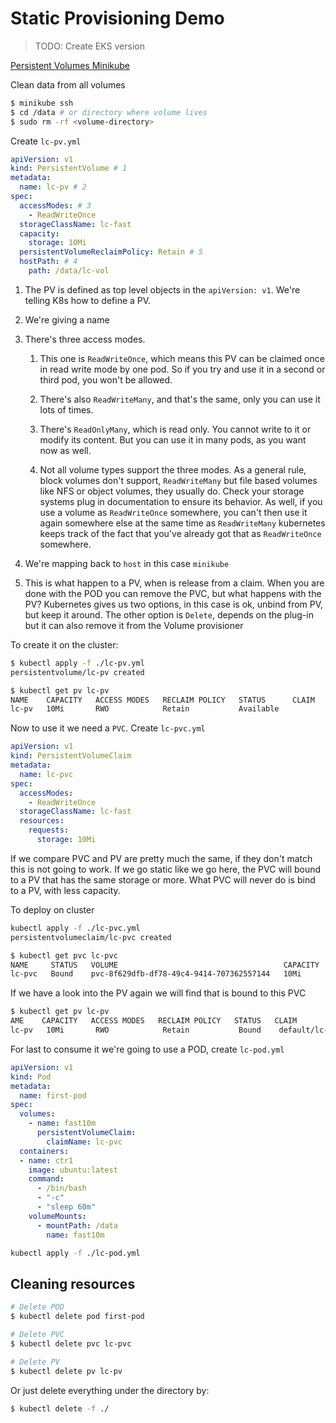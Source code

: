 # Static Provisioning Demo

> TODO: Create EKS version

[Persistent Volumes Minikube](https://minikube.sigs.k8s.io/docs/handbook/persistent_volumes/)


Clean data from all volumes

```bash
$ minikube ssh
$ cd /data # or directory where volume lives
$ sudo rm -rf <volume-directory>
```

Create `lc-pv.yml`

```yml
apiVersion: v1
kind: PersistentVolume # 1
metadata:
  name: lc-pv # 2
spec:
  accessModes: # 3
    - ReadWriteOnce
  storageClassName: lc-fast
  capacity:
    storage: 10Mi
  persistentVolumeReclaimPolicy: Retain # 5
  hostPath: # 4
    path: /data/lc-vol
```

1. The PV is defined as top level objects in the `apiVersion: v1`. We're telling K8s how to define a PV.

2. We're giving a name

3. There's three access modes. 
    
    1. This one is `ReadWriteOnce`, which means this PV can be claimed once in read write mode by one pod. So if you try and use it in a second or third pod, you won't be allowed. 
    
    2. There's also `ReadWriteMany`, and that's the same, only you can use it lots of times. 
    
    3. There's `ReadOnlyMany`, which is read only. You cannot write to it or modify its content. But you can use it in many pods, as you want now as well. 
    
    4. Not all volume types support the three modes. As a general rule, block volumes don't support, `ReadWriteMany` but file based volumes like NFS or object volumes, they usually do. Check your storage systems plug in documentation to ensure its behavior. As well, if you use a volume as `ReadWriteOnce` somewhere, you can't then use it again somewhere else at the same time as `ReadWriteMany` kubernetes  keeps track of the fact that you've already got that as `ReadWriteOnce` somewhere.

4. We're mapping back to `host` in this case `minikube`

5. This is what happen to a PV, when is release from a claim. When you are done with the POD you can remove the PVC, but what happens with the PV? Kubernetes gives us two options, in this case is ok, unbind from PV, but keep it around. The other option is `Delete`, depends on the plug-in but it can also remove it from the Volume provisioner


To create it on the cluster:

```bash
$ kubectl apply -f ./lc-pv.yml
persistentvolume/lc-pv created
```

```bash
$ kubectl get pv lc-pv
NAME    CAPACITY   ACCESS MODES   RECLAIM POLICY   STATUS      CLAIM   STORAGECLASS   REASON   AGE
lc-pv   10Mi       RWO            Retain           Available                                   38s
```


Now to use it we need a `PVC`. Create `lc-pvc.yml`

```yml
apiVersion: v1
kind: PersistentVolumeClaim
metadata:
  name: lc-pvc 
spec:
  accessModes:
    - ReadWriteOnce
  storageClassName: lc-fast
  resources:
    requests:
      storage: 10Mi

```


If we compare PVC and PV are pretty much the same, if they don't match this is not going to work. If we go static like we go here, the PVC will bound to a PV that has the same storage or more. What PVC will never do is bind to a PV, with less capacity.


To deploy on cluster

```bash
kubectl apply -f ./lc-pvc.yml
persistentvolumeclaim/lc-pvc created
```

```bash
$ kubectl get pvc lc-pvc
NAME     STATUS   VOLUME                                     CAPACITY   ACCESS MODES   STORAGECLASS   AGE
lc-pvc   Bound    pvc-8f629dfb-df78-49c4-9414-707362557144   10Mi       RWO            standard       31s
```

If we have a look into the PV again we will find that is bound to this PVC

```bash
$ kubectl get pv lc-pv
AME    CAPACITY   ACCESS MODES   RECLAIM POLICY   STATUS   CLAIM            STORAGECLASS   REASON   AGE
lc-pv   10Mi       RWO            Retain           Bound    default/lc-pvc   lc-fast                 114s
```

For last to consume it we're going to use a POD, create `lc-pod.yml`


```yml
apiVersion: v1
kind: Pod
metadata:
  name: first-pod
spec:
  volumes:
    - name: fast10m
      persistentVolumeClaim:
        claimName: lc-pvc
  containers:
  - name: ctr1
    image: ubuntu:latest
    command:
      - /bin/bash
      - "-c"
      - "sleep 60m"
    volumeMounts:
      - mountPath: /data
        name: fast10m

```

```bash
kubectl apply -f ./lc-pod.yml
```

## Cleaning resources

```bash
# Delete POD
$ kubectl delete pod first-pod
```

```bash
# Delete PVC
$ kubectl delete pvc lc-pvc
```

```bash
# Delete PV
$ kubectl delete pv lc-pv
```

Or just delete everything under the directory by:

```bash
$ kubectl delete -f ./
```
